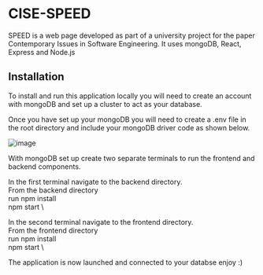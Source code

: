 # CISE-SPEED

SPEED is a web page developed as part of a university project for the paper Contemporary Issues in Software Engineering. It uses mongoDB, React, Express and Node.js 

## Installation

To install and run this application locally you will need to create an account with mongoDB and set up a cluster to act as your database. 

Once you have set up your mongoDB you will need to create a .env file in the root directory and include your
mongoDB driver code as shown below.

![image](https://user-images.githubusercontent.com/91095059/196009206-5be875b0-7296-4424-b12a-6354b8687460.png)

With mongoDB set up create two separate terminals to run the frontend and backend components.

In the first terminal navigate to the backend directory. \
From the backend directory \
run npm install \
npm start \

In the second terminal navigate to the frontend directory. \
From the frontend directory \
run npm install \
npm start \

The application is now launched and connected to your databse enjoy :)
